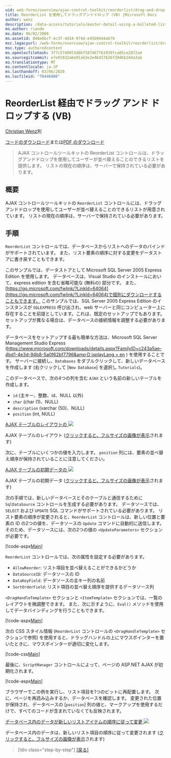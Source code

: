 ```yaml
---
uid: web-forms/overview/ajax-control-toolkit/reorderlist/drag-and-drop-via-reorderlist-vb
title: ReorderList を使用してドラッグアンドドロップ (VB) |Microsoft Docs
author: wenz
description: /data-access/tutorials/master-detail-using-a-bulleted-list-of-master-records-with-a-details-datalist-vb
ms.author: riande
ms.date: 06/02/2008
ms.assetid: 848e6bcf-4c3f-4d14-974d-e45b9444ab79
msc.legacyurl: /web-forms/overview/ajax-control-toolkit/reorderlist/drag-and-drop-via-reorderlist-vb
msc.type: authoredcontent
ms.openlocfilehash: 3f7c5749053d8bf587467fb1939fca05ce2872a4
ms.sourcegitcommit: e7e91932a6e91a63e2e46417626f39d6b244a3ab
ms.translationtype: MT
ms.contentlocale: ja-JP
ms.lasthandoff: 03/06/2020
ms.locfileid: "78446086"
---
```

# <a name="drag-and-drop-via-reorderlist-vb"></a>ReorderList 経由でドラッグ アンド ドロップする (VB)

[Christian Wenz](https://github.com/wenz)別

[コードのダウンロード](https://download.microsoft.com/download/9/3/f/93f8daea-bebd-4821-833b-95205389c7d0/ReorderList5.vb.zip)または[PDF のダウンロード](https://download.microsoft.com/download/2/d/c/2dc10e34-6983-41d4-9c08-f78f5387d32b/reorderlist5VB.pdf)

> AJAX コントロールツールキットの ReorderList コントロールは、ドラッグアンドドロップを使用してユーザーが並べ替えることのできるリストを提供します。 リストの現在の順序は、サーバーで保持されている必要があります。

## <a name="overview"></a>概要

AJAX コントロールツールキットの `ReorderList` コントロールには、ドラッグアンドドロップを使用してユーザーが並べ替えることのできるリストが用意されています。 リストの現在の順序は、サーバーで保持されている必要があります。

## <a name="steps"></a>手順

`ReorderList` コントロールでは、データベースからリストへのデータのバインドがサポートされています。 また、リスト要素の順序に対する変更をデータストアに書き戻すこともできます。

このサンプルでは、データストアとして Microsoft SQL Server 2005 Express Edition を使用します。 データベースは、Visual Studio のインストールにおいて、express edition を含む省略可能な (無料の) 部分です。 また、 [https://go.microsoft.com/fwlink/?LinkId=64064](https://go.microsoft.com/fwlink/?LinkId=64064)で個別にダウンロードすることもできます。 このサンプルでは、SQL Server 2005 Express Edition のインスタンスが `SQLEXPRESS` 呼び出され、web サーバーと同じコンピューター上に存在することを前提としています。これは、既定のセットアップでもあります。 セットアップが異なる場合は、データベースの接続情報を調整する必要があります。

データベースをセットアップする最も簡単な方法は、Microsoft SQL Server Management Studio Express ([https://www.microsoft.com/downloads/details.aspx?FamilyID=c243a5ae-4bd1-4e3d-94b8-5a0f62bf7796&amp;D isplayLang = en](https://www.microsoft.com/downloads/details.aspx?FamilyID=c243a5ae-4bd1-4e3d-94b8-5a0f62bf7796&amp;DisplayLang=en) ) を使用することです。 サーバーに接続し、`Databases` をダブルクリックして、新しいデータベースを作成します (右クリックして [`New Database`] を選択し `Tutorials`)。

このデータベースで、次の4つの列を含む `AJAX` という名前の新しいテーブルを作成します。

- `id` (主キー、整数、id、NULL 以外)
- `char` (char (1)、NULL)
- `description` (varchar (50)、NULL)
- `position` (int, NULL)

[AJAX テーブルのレイアウトの ![](drag-and-drop-via-reorderlist-vb/_static/image2.png)](drag-and-drop-via-reorderlist-vb/_static/image1.png)

AJAX テーブルのレイアウト ([クリックすると、フルサイズの画像が表示](drag-and-drop-via-reorderlist-vb/_static/image3.png)されます)

次に、テーブルにいくつかの値を入力します。 `position` 列には、要素の並べ替え順序が保持されていることに注意してください。

[AJAX テーブルの初期データの ![](drag-and-drop-via-reorderlist-vb/_static/image5.png)](drag-and-drop-via-reorderlist-vb/_static/image4.png)

AJAX テーブルの初期データ ([クリックすると、フルサイズの画像が表示](drag-and-drop-via-reorderlist-vb/_static/image6.png)されます)

次の手順では、新しいデータベースとそのテーブルと通信するために `SqlDataSource` コントロールを生成する必要があります。 データソースでは、`SELECT` および `UPDATE` SQL コマンドがサポートされている必要があります。 リスト要素の順序が変更されると、`ReorderList` コントロールは、新しい位置と要素の ID の2つの値を、データソースの `Update` コマンドに自動的に送信します。 そのため、データソースには、次の2つの値の `<UpdateParameters>` セクションが必要です。

[!code-aspx[Main](drag-and-drop-via-reorderlist-vb/samples/sample1.aspx)]

`ReorderList` コントロールでは、次の属性を設定する必要があります。

- `AllowReorder`: リスト項目を並べ替えることができるかどうか
- `DataSourceID`: データソースの ID
- `DataKeyField`: データソースの主キー列の名前
- `SortOrderField`: リスト項目の並べ替え順序を提供するデータソース列

`<DragHandleTemplate>` セクションと `<ItemTemplate>` セクションでは、一覧のレイアウトを微調整できます。 また、次に示すように、`Eval()` メソッドを使用してデータバインディングを行うこともできます。

[!code-aspx[Main](drag-and-drop-via-reorderlist-vb/samples/sample2.aspx)]

次の CSS スタイル情報 (`ReorderList` コントロールの `<DragHandleTemplate>` セクションで参照) を使用すると、ドラッグハンドルの上にマウスポインターを置いたときに、マウスポインターが適切に変化します。

[!code-css[Main](drag-and-drop-via-reorderlist-vb/samples/sample3.css)]

最後に、`ScriptManager` コントロールによって、ページの ASP.NET AJAX が初期化されます。

[!code-aspx[Main](drag-and-drop-via-reorderlist-vb/samples/sample4.aspx)]

ブラウザーでこの例を実行し、リスト項目を1つのビットに再配置します。 次に、ページを再読み込みするか、データベースを確認します。 変更された位置が保持され、データベースの [`position`] 列の値と、マークアップを使用するだけで、すべてのコードが含まれていなくても反映されます。

[データベース内のデータが新しいリストアイテムの順序に従って変更 ![](drag-and-drop-via-reorderlist-vb/_static/image8.png)](drag-and-drop-via-reorderlist-vb/_static/image7.png)

データベース内のデータは、新しいリスト項目の順序に従って変更されます ([クリックすると、フルサイズの画像が表示](drag-and-drop-via-reorderlist-vb/_static/image9.png)されます)

> [!div class="step-by-step"]
> [[戻る]](using-postbacks-with-reorderlist-vb.md)
